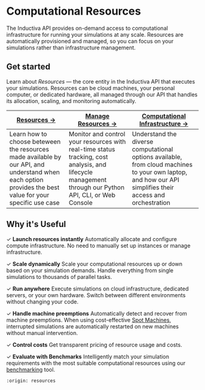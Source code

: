 # Computational Resources
The Inductiva API provides on-demand access to computational infrastructure for running your simulations at any scale. Resources are automatically provisioned and managed, so you can focus on your simulations rather than infrastructure management.

## Get started
Learn about _Resources_ — the core entity in the Inductiva API that executes your simulations. Resources can be cloud machines, your personal computer, or dedicated hardware, all managed through our API that handles its allocation, scaling, and monitoring automatically.

| **[Resources →](shared-dedicated-resources.md)** | **[Manage Resources →](manage_computational_resources.md)** | **[Computational Infrastructure →](computational-infrastructure.md)** |
|---|---|---|
| Learn how to choose beteween the resources made available by our API, and understand when each option provides the best value for your specific use case | Monitor and control your resources with real-time status tracking, cost analysis, and lifecycle management through our Python API, CLI, or Web Console | Understand the diverse computational options available, from cloud machines to your own laptop, and how our API simplifies their access and orchestration |

## Why it's Useful
✓ **Launch resources instantly** Automatically allocate and configure compute infrastructure. No need to manually set up instances or manage infrastructure.

✓ **Scale dynamically** Scale your computational resources up or down based on your simulation demands. Handle everything from single simulations to thousands of parallel tasks.

✓ **Run anywhere** Execute simulations on cloud infrastructure, dedicated servers, or your own hardware. Switch between different environments without changing your code.

✓ **Handle machine preemptions** Automatically detect and recover from machine preemptions. When using cost-effective [Spot Machines](spot-machines.md), interrupted simulations are automatically restarted on new machines without manual intervention.

✓ **Control costs** Get transparent pricing of resource usage and costs.

✓ **Evaluate with Benchmarks** Intelligently match your simulation requirements with the most suitable computational resources using our [benchmarking](https://inductiva.ai/guides/scale-up/benchmark/index) tool.

```{banner}
:origin: resources
```